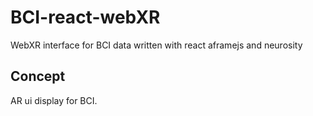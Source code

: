 # BCI-react-webXR
WebXR interface for BCI data written with react aframejs and neurosity

## Concept

AR ui display for BCI. 
